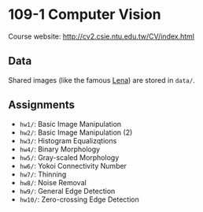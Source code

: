 # 109-1 Computer Vision

Course website: http://cv2.csie.ntu.edu.tw/CV/index.html

## Data
Shared images (like the famous [Lena](https://en.wikipedia.org/wiki/Lenna)) are stored in `data/`. 

## Assignments
- `hw1/`: Basic Image Manipulation
- `hw2/`: Basic Image Manipulation (2)
- `hw3/`: Histogram Equalizqtions
- `hw4/`: Binary Morphology
- `hw5/`: Gray-scaled Morphology
- `hw6/`: Yokoi Connectivity Number
- `hw7/`: Thinning
- `hw8/`: Noise Removal
- `hw9/`: General Edge Detection
- `hw10/`: Zero-crossing Edge Detection